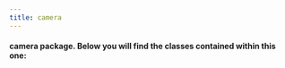 ```yaml
--- 
title: camera 
---
```

 
#### camera package. Below you will find the classes contained within this one:
